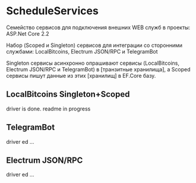 # ScheduleServices
Семейство сервисов для подключения внешних WEB служб в проекты: ASP.Net Core 2.2

Набор (Scoped и Singleton) сервисов для интеграции со сторонними службами: LocalBitcoins, Electrum JSON/RPC и TelegramBot

Singleton сервисы асинхронно опрашивают сервисы (LocalBitcoins, Electrum JSON/RPC и TelegramBot) в [транзитные хранилища], а Scoped сервисы пишут данные из этих [хранилищ] в EF.Core базу.

## LocalBitcoins Singleton+Scoped
driver is done. readme in progress

## TelegramBot
driver ed ...

## Electrum JSON/RPC
driver ed ...